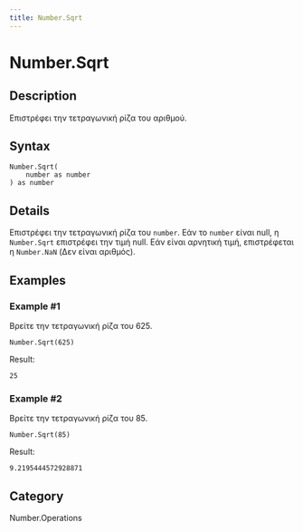 ```yaml
---
title: Number.Sqrt
---
```


# Number.Sqrt


## Description

Επιστρέφει την τετραγωνική ρίζα του αριθμού.


## Syntax

```powerquery
Number.Sqrt(
    number as number
) as number
```


## Details

Επιστρέφει την τετραγωνική ρίζα του <code>number</code>.    Εάν το <code>number</code> είναι null, η <code>Number.Sqrt</code> επιστρέφει την τιμή null. Εάν είναι αρνητική τιμή, επιστρέφεται η <code>Number.NaN</code> (Δεν είναι αριθμός).


## Examples

### Example #1 
Βρείτε την τετραγωνική ρίζα του 625.
```powerquery
Number.Sqrt(625)
```

Result: 
```powerquery
25
```


### Example #2 
Βρείτε την τετραγωνική ρίζα του 85.
```powerquery
Number.Sqrt(85)
```

Result: 
```powerquery
9.2195444572928871
```




## Category
Number.Operations
